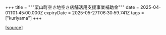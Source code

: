 +++
title = """栗山町空き地空き店舗活用支援事業補助金"""
date = 2025-04-01T01:45:00.000Z
expiryDate = 2025-05-27T06:30:59.741Z
tags = ["kuriyama"]
+++


[[source]](https://www.town.kuriyama.hokkaido.jp/soshiki/53/108.html)
